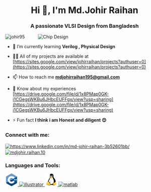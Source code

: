 <h1 align="center">Hi 👋, I'm Md.Johir Raihan</h1>
<h3 align="center">A passionate VLSI Design from Bangladesh</h3>

<img align="right" alt="Chip Design" width="400" src="https://github.com/johir95/johir95/assets/90377555/b4afe233-f1c8-4dc1-93c4-56cac602f217"/></p>

<p align="left"> <img src="https://komarev.com/ghpvc/?username=johir95&label=Profile%20views&color=0e75b6&style=flat" alt="johir95" /> </p>

- 🌱 I’m currently learning **Verilog , Physical Design**

- 👨‍💻 All of my projects are available at [https://sites.google.com/view/johirraihan/projects?authuser=0](https://sites.google.com/view/johirraihan/projects?authuser=0)

- 📫 How to reach me **mdjohirraihan195@gmail.com**

- 📄 Know about my experiences [https://drive.google.com/file/d/1x8PMap0GK-i1CGegsWKBu6JHbcEUFFgx/view?usp=sharing](https://drive.google.com/file/d/1x8PMap0GK-i1CGegsWKBu6JHbcEUFFgx/view?usp=sharing)

- ⚡ Fun fact **I think i am Honest and diligent 😊**

<h3 align="left">Connect with me:</h3>
<p align="left">
<a href="https://linkedin.com/in/https://www.linkedin.com/in/md-johir-raihan-3b52601bb/" target="blank"><img align="center" src="https://raw.githubusercontent.com/rahuldkjain/github-profile-readme-generator/master/src/images/icons/Social/linked-in-alt.svg" alt="https://www.linkedin.com/in/md-johir-raihan-3b52601bb/" height="30" width="40" /></a>
<a href="https://fb.com/mdjohir.raihan.10" target="blank"><img align="center" src="https://raw.githubusercontent.com/rahuldkjain/github-profile-readme-generator/master/src/images/icons/Social/facebook.svg" alt="mdjohir.raihan.10" height="30" width="40" /></a>
</p>

<h3 align="left">Languages and Tools:</h3>
<p align="left"> <a href="https://www.w3schools.com/cpp/" target="_blank" rel="noreferrer"> <img src="https://raw.githubusercontent.com/devicons/devicon/master/icons/cplusplus/cplusplus-original.svg" alt="cplusplus" width="40" height="40"/> </a> <a href="https://www.adobe.com/in/products/illustrator.html" target="_blank" rel="noreferrer"> <img src="https://www.vectorlogo.zone/logos/adobe_illustrator/adobe_illustrator-icon.svg" alt="illustrator" width="40" height="40"/> </a> <a href="https://www.linux.org/" target="_blank" rel="noreferrer"> <img src="https://raw.githubusercontent.com/devicons/devicon/master/icons/linux/linux-original.svg" alt="linux" width="40" height="40"/> </a> <a href="https://www.mathworks.com/" target="_blank" rel="noreferrer"> <img src="https://upload.wikimedia.org/wikipedia/commons/2/21/Matlab_Logo.png" alt="matlab" width="40" height="40"/> </a> </p>

